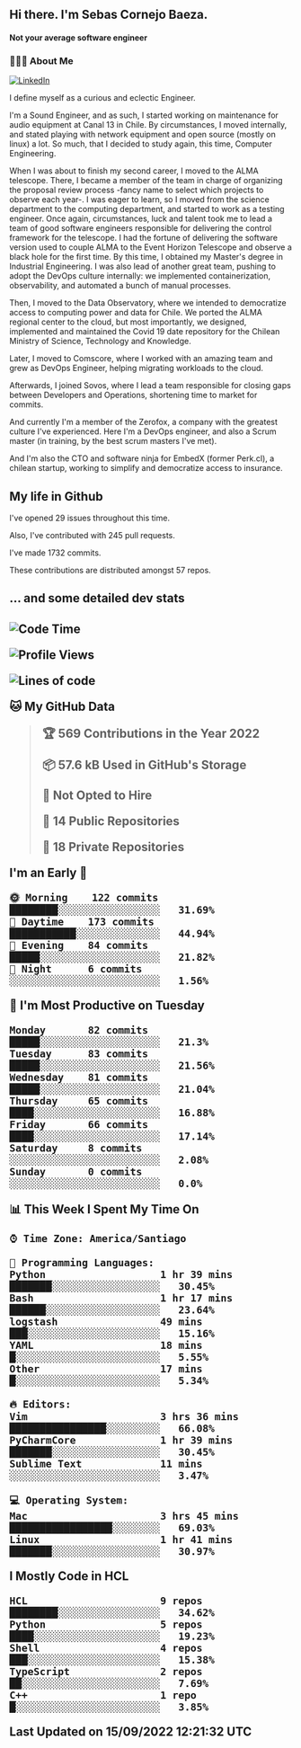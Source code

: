 <h2> Hi there.  I'm Sebas Cornejo Baeza.</h2>
<h4> Not your average software engineer</h4>
<h3> 👨🏻‍💻 About Me </h3>
<a href="http://linkedin.com/in/sebastian-cornejo-baeza/"><img alt="LinkedIn" src="https://img.shields.io/badge/Sebas%20Cornejo%20-informational?style=appveyor&logo=linkedin"></a>


I define myself as a curious and eclectic Engineer.

I'm a Sound Engineer, and as such, I started working on maintenance for audio equipment at Canal 13 in Chile.
By circumstances, I moved internally, and stated playing with network equipment and open source (mostly on linux) 
a lot. So much, that I decided to study again, this time, Computer Engineering.

When I was about to finish my second career, I moved to the ALMA telescope. There, I became a member of the team
in charge of organizing the proposal review process -fancy name to select which projects to observe each year-. 
I was eager to learn, so I moved from the science department to the computing department, and started to work as 
a testing engineer. Once again, circumstances, luck and talent took me to lead a team of good software engineers 
responsible for delivering the control framework for the telescope. I had the fortune of delivering the software
version used to couple ALMA to the Event Horizon Telescope and observe a black hole for the first time.
By this time, I obtained my Master's degree in Industrial Engineering.
I was also lead of another great team, pushing to adopt the DevOps culture internally: we implemented containerization, observability, and automated a bunch of manual processes.

Then, I moved to the Data Observatory, where we intended to democratize access to computing power
and data for Chile. We ported the ALMA regional center to the cloud, but most importantly, we designed, implemented
and maintained the Covid 19 date repository for the Chilean Ministry of Science, Technology and Knowledge.

Later, I moved to Comscore, where I worked with an amazing team and grew as DevOps Engineer, helping migrating workloads to the cloud.

Afterwards, I joined Sovos, where I lead a team responsible for closing gaps between Developers and Operations, shortening time to market for commits.

And currently I'm a member of the Zerofox, a company with the greatest culture I've experienced. Here I'm a DevOps
engineer, and also a Scrum master (in training, by the best scrum masters I've met).
 
And I'm also the CTO and software ninja for EmbedX (former Perk.cl), a chilean startup, working to simplify and democratize access to insurance.

<h2> My life in Github </h2>

I've opened 29 issues throughout this time.

Also, I've contributed with 245 pull requests.

I've made 1732 commits.

These contributions are distributed amongst 57 repos.

<h2>... and some detailed dev stats<h2>

<!--START_SECTION:waka-->
![Code Time](http://img.shields.io/badge/Code%20Time-129%20hrs%2026%20mins-blue)

![Profile Views](http://img.shields.io/badge/Profile%20Views-3-blue)

![Lines of code](https://img.shields.io/badge/From%20Hello%20World%20I%27ve%20Written-541%20Thousand%20lines%20of%20code-blue)

**🐱 My GitHub Data** 

> 🏆 569 Contributions in the Year 2022
 > 
> 📦 57.6 kB Used in GitHub's Storage 
 > 
> 🚫 Not Opted to Hire
 > 
> 📜 14 Public Repositories 
 > 
> 🔑 18 Private Repositories  
 > 
**I'm an Early 🐤** 

```text
🌞 Morning    122 commits    ████████░░░░░░░░░░░░░░░░░   31.69% 
🌆 Daytime    173 commits    ███████████░░░░░░░░░░░░░░   44.94% 
🌃 Evening    84 commits     █████░░░░░░░░░░░░░░░░░░░░   21.82% 
🌙 Night      6 commits      ░░░░░░░░░░░░░░░░░░░░░░░░░   1.56%

```
📅 **I'm Most Productive on Tuesday** 

```text
Monday       82 commits     █████░░░░░░░░░░░░░░░░░░░░   21.3% 
Tuesday      83 commits     █████░░░░░░░░░░░░░░░░░░░░   21.56% 
Wednesday    81 commits     █████░░░░░░░░░░░░░░░░░░░░   21.04% 
Thursday     65 commits     ████░░░░░░░░░░░░░░░░░░░░░   16.88% 
Friday       66 commits     ████░░░░░░░░░░░░░░░░░░░░░   17.14% 
Saturday     8 commits      ░░░░░░░░░░░░░░░░░░░░░░░░░   2.08% 
Sunday       0 commits      ░░░░░░░░░░░░░░░░░░░░░░░░░   0.0%

```


📊 **This Week I Spent My Time On** 

```text
⌚︎ Time Zone: America/Santiago

💬 Programming Languages: 
Python                   1 hr 39 mins        ███████░░░░░░░░░░░░░░░░░░   30.45% 
Bash                     1 hr 17 mins        ██████░░░░░░░░░░░░░░░░░░░   23.64% 
logstash                 49 mins             ███░░░░░░░░░░░░░░░░░░░░░░   15.16% 
YAML                     18 mins             █░░░░░░░░░░░░░░░░░░░░░░░░   5.55% 
Other                    17 mins             █░░░░░░░░░░░░░░░░░░░░░░░░   5.34%

🔥 Editors: 
Vim                      3 hrs 36 mins       ████████████████░░░░░░░░░   66.08% 
PyCharmCore              1 hr 39 mins        ███████░░░░░░░░░░░░░░░░░░   30.45% 
Sublime Text             11 mins             ░░░░░░░░░░░░░░░░░░░░░░░░░   3.47%

💻 Operating System: 
Mac                      3 hrs 45 mins       █████████████████░░░░░░░░   69.03% 
Linux                    1 hr 41 mins        ███████░░░░░░░░░░░░░░░░░░   30.97%

```

**I Mostly Code in HCL** 

```text
HCL                      9 repos             ████████░░░░░░░░░░░░░░░░░   34.62% 
Python                   5 repos             ████░░░░░░░░░░░░░░░░░░░░░   19.23% 
Shell                    4 repos             ███░░░░░░░░░░░░░░░░░░░░░░   15.38% 
TypeScript               2 repos             ██░░░░░░░░░░░░░░░░░░░░░░░   7.69% 
C++                      1 repo              █░░░░░░░░░░░░░░░░░░░░░░░░   3.85%

```



 Last Updated on 15/09/2022 12:21:32 UTC
<!--END_SECTION:waka-->
